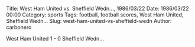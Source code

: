 Title: West Ham United vs. Sheffield Wedn…, 1986/03/22
Date: 1986/03/22 00:00
Category: sports
Tags: football, football scores, West Ham United, Sheffield Wedn…
Slug: west-ham-united-vs-sheffield-wedn
Author: carbonero


West Ham United 1 - 0 Sheffield Wedn…
